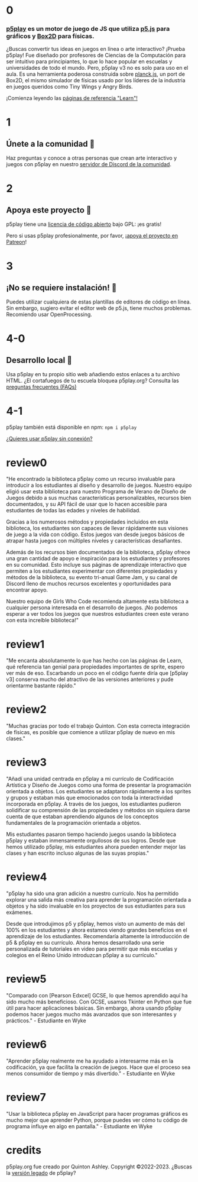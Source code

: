 # 0

### [p5play](https://github.com/quinton-ashley/p5play) es un motor de juego de JS que utiliza [p5.js](http://p5js.org/) para gráficos y [Box2D](https://piqnt.com/planck.js/) para físicas.

¿Buscas convertir tus ideas en juegos en línea o arte interactivo? ¡Prueba p5play! Fue diseñado por profesores de Ciencias de la Computación para ser intuitivo para principiantes, lo que lo hace popular en escuelas y universidades de todo el mundo. Pero, p5play v3 no es solo para uso en el aula. Es una herramienta poderosa construida sobre [planck.js](https://piqnt.com/planck.js/), un port de Box2D, el mismo simulador de físicas usado por los líderes de la industria en juegos queridos como Tiny Wings y Angry Birds.

¡Comienza leyendo las [páginas de referencia "Learn"!](learn)

# 1

## Únete a la comunidad 👾

Haz preguntas y conoce a otras personas que crean arte interactivo y juegos con p5play en nuestro [servidor de Discord de la comunidad](https://discord.gg/3UTbqUgmPF).

# 2

## Apoya este proyecto 🤝

p5play tiene una [licencia de código abierto](https://github.com/quinton-ashley/p5play-web/blob/assets/LICENSING.md) bajo GPL: ¡es gratis!

Pero si usas p5play profesionalmente, por favor, ¡[apoya el proyecto en Patreon](https://www.patreon.com/p5play)!

# 3

## ¡No se requiere instalación! 🤩

Puedes utilizar cualquiera de estas plantillas de editores de código en línea. Sin embargo, sugiero evitar el editor web de p5.js, tiene muchos problemas. Recomiendo usar OpenProcessing.

# 4-0

## Desarrollo local 🔨

Usa p5play en tu propio sitio web añadiendo estos enlaces a tu archivo HTML. ¿El cortafuegos de tu escuela bloquea p5play.org? Consulta las [preguntas frecuentes (FAQs)](https://github.com/quinton-ashley/p5play/wiki/FAQ#school-firewall-blocking-p5playorg)

# 4-1

p5play también está disponible en npm: `npm i p5play`

[¿Quieres usar p5play sin conexión?](https://github.com/quinton-ashley/p5play/wiki/Get-Started)

# review0

"He encontrado la biblioteca p5play como un recurso invaluable para introducir a los estudiantes al diseño y desarrollo de juegos. Nuestro equipo eligió usar esta biblioteca para nuestro Programa de Verano de Diseño de Juegos debido a sus muchas características personalizables, recursos bien documentados, y su API fácil de usar que lo hacen accesible para estudiantes de todas las edades y niveles de habilidad.

Gracias a los numerosos métodos y propiedades incluidos en esta biblioteca, los estudiantes son capaces de llevar rápidamente sus visiones de juego a la vida con código. Estos juegos van desde juegos básicos de atrapar hasta juegos con múltiples niveles y características desafiantes.

Además de los recursos bien documentados de la biblioteca, p5play ofrece una gran cantidad de apoyo e inspiración para los estudiantes y profesores en su comunidad. Esto incluye sus páginas de aprendizaje interactivo que permiten a los estudiantes experimentar con diferentes propiedades y métodos de la biblioteca, su evento tri-anual Game Jam, y su canal de Discord lleno de muchos recursos excelentes y oportunidades para encontrar apoyo.

Nuestro equipo de Girls Who Code recomienda altamente esta biblioteca a cualquier persona interesada en el desarrollo de juegos. ¡No podemos esperar a ver todos los juegos que nuestros estudiantes creen este verano con esta increíble biblioteca!"

# review1

"Me encanta absolutamente lo que has hecho con las páginas de Learn, qué referencia tan genial para propiedades importantes de sprite, espero ver más de eso. Escarbando un poco en el código fuente diría que [p5play v3] conserva mucho del atractivo de las versiones anteriores y pude orientarme bastante rápido."

# review2

"Muchas gracias por todo el trabajo Quinton. Con esta correcta integración de físicas, es posible que comience a utilizar p5play de nuevo en mis clases."

# review3

"Añadí una unidad centrada en p5play a mi currículo de Codificación Artística y Diseño de Juegos como una forma de presentar la programación orientada a objetos. Los estudiantes se adaptaron rápidamente a los sprites y grupos y estaban más que emocionados con toda la interactividad incorporada en p5play. A través de los juegos, los estudiantes pudieron solidificar su comprensión de las propiedades y métodos sin siquiera darse cuenta de que estaban aprendiendo algunos de los conceptos fundamentales de la programación orientada a objetos.

Mis estudiantes pasaron tiempo haciendo juegos usando la biblioteca p5play y estaban inmensamente orgullosos de sus logros. Desde que hemos utilizado p5play, mis estudiantes ahora pueden entender mejor las clases y han escrito incluso algunas de las suyas propias."

# review4

"p5play ha sido una gran adición a nuestro currículo. Nos ha permitido explorar una salida más creativa para aprender la programación orientada a objetos y ha sido invaluable en los proyectos de sus estudiantes para sus exámenes.

Desde que introdujimos p5 y p5play, hemos visto un aumento de más del 100% en los estudiantes y ahora estamos viendo grandes beneficios en el aprendizaje de los estudiantes. Recomendaría altamente la introducción de p5 & p5play en su currículo. Ahora hemos desarrollado una serie personalizada de tutoriales en video para permitir que más escuelas y colegios en el Reino Unido introduzcan p5play a su currículo."

# review5

"Comparado con [Pearson Edxcel] GCSE, lo que hemos aprendido aquí ha sido mucho más beneficioso. Con GCSE, usamos Tkinter en Python que fue útil para hacer aplicaciones básicas. Sin embargo, ahora usando p5play podemos hacer juegos mucho más avanzados que son interesantes y prácticos." - Estudiante en Wyke

# review6

"Aprender p5play realmente me ha ayudado a interesarme más en la codificación, ya que facilita la creación de juegos. Hace que el proceso sea menos consumidor de tiempo y más divertido." - Estudiante en Wyke

# review7

"Usar la biblioteca p5play en JavaScript para hacer programas gráficos es mucho mejor que aprender Python, porque puedes ver cómo tu código de programa influye en algo en pantalla." - Estudiante en Wyke

# credits

p5play.org fue creado por Quinton Ashley. Copyright ©2022-2023. ¿Buscas la [versión legado](https://quinton-ashley.github.io/p5play-web-archive/v2) de p5play?
